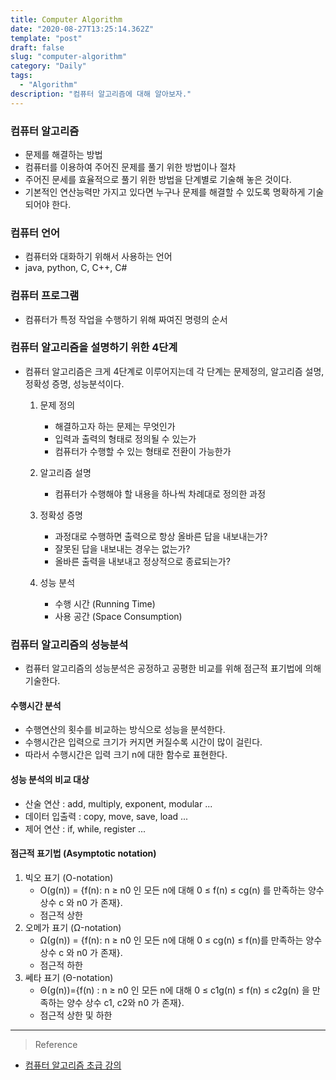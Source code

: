 ```yaml
---
title: Computer Algorithm
date: "2020-08-27T13:25:14.362Z"
template: "post"
draft: false
slug: "computer-algorithm"
category: "Daily"
tags:
  - "Algorithm"
description: "컴퓨터 알고리즘에 대해 알아보자."
---
```


### 컴퓨터 알고리즘
 - 문제를 해결하는 방법
 - 컴퓨터를 이용하여 주어진 문제를 풀기 위한 방법이나 절차
 - 주어진 문세를 효율적으로 풀기 위한 방법을 단계별로 기술해 놓은 것이다.
  - 기본적인 연산능력만 가지고 있다면 누구나 문제를 해결할 수 있도록 명확하게 기술되어야 한다.

### 컴퓨터 언어
 - 컴퓨터와 대화하기 위해서 사용하는 언어
 - java, python, C, C++, C#

### 컴퓨터 프로그램
 - 컴퓨터가 특정 작업을 수행하기 위해 짜여진 명령의 순서

### 컴퓨터 알고리즘을 설명하기 위한 4단계
- 컴퓨터 알고리즘은 크게 4단계로 이루어지는데 각 단계는 문제정의, 알고리즘 설명, 정확성 증명, 성능분석이다.

   1. 문제 정의
         * 해결하고자 하는 문제는 무엇인가
         * 입력과 출력의 형태로 정의될 수 있는가
         * 컴퓨터가 수행할 수 있는 형태로 전환이 가능한가

   2. 알고리즘 설명
         - 컴퓨터가 수행해야 할 내용을 하나씩 차례대로 정의한 과정

   3. 정확성 증명
         - 과정대로 수행하면 출력으로 항상 올바른 답을 내보내는가?
         - 잘못된 답을 내보내는 경우는 없는가?
         - 올바른 출력을 내보내고 정상적으로 종료되는가?

   4. 성능 분석
         - 수행 시간 (Running Time)
         - 사용 공간 (Space Consumption)


### 컴퓨터 알고리즘의 성능분석
- 컴퓨터 알고리즘의 성능분석은 공정하고 공평한 비교를 위해 점근적 표기법에 의해 기술한다.

#### 수행시간 분석
- 수행연산의 횟수를 비교하는 방식으로 성능을 분석한다.
- 수행시간은 입력으로 크기가 커지면 커질수록 시간이 많이 걸린다.
- 따라서 수행시간은 입력 크기 n에 대한 함수로 표현한다.

#### 성능 분석의 비교 대상
- 산술 연산 : add, multiply, exponent, modular ...
- 데이터 입출력 : copy, move, save, load ...
- 제어 연산 : if, while, register ...

#### 점근적 표기법 (Asymptotic notation)
   1. 빅오 표기 (O-notation)
      * O(g(n)) = {f(n): n ≥ n0 인 모든 n에 대해 0 ≤ f(n) ≤ cg(n) 를 만족하는 양수 상수 c 와 n0 가 존재}.
      * 점근적 상한
   2. 오메가 표기 (Ω-notation)
      * Ω(g(n)) = {f(n): n ≥ n0 인 모든 n에 대해 0 ≤ cg(n) ≤ f(n)를 만족하는 양수 상수 c 와 n0 가 존재}.
      * 점근적 하한
   3. 쎄타 표기 (Θ-notation)
      * Θ(g(n))={f(n) : n ≥ n0 인 모든 n에 대해 0 ≤ c1g(n) ≤ f(n) ≤ c2g(n) 을 만족하는 양수 상수 c1, c2와 n0 가 존재}.
      * 점근적 상한 및 하한


<hr>

> Reference
- [컴퓨터 알고리즘 초급 강의](https://tacademy.skplanet.com/live/player/onlineLectureDetail.action?seq=83)
